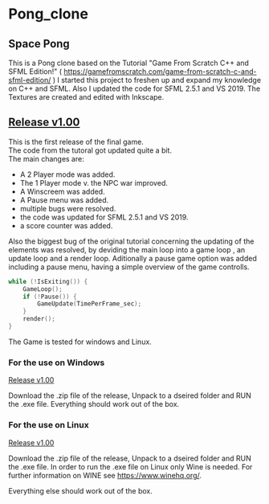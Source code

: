 # Pong_clone
## Space Pong

This is a Pong clone based on the Tutorial "Game From Scratch C++ and SFML Edition!" ( https://gamefromscratch.com/game-from-scratch-c-and-sfml-edition/ )
I started this project to freshen up and expand my knowledge on C++ and SFML.
Also I updated the code for SFML 2.5.1 and VS 2019.
The Textures are created and edited with Inkscape.

##  [Release v1.00](https://github.com/Nicky-Git/Pong_clone/releases/tag/v1.00)

This is the first release of the final game.  
The code from the tutoral got updated quite a bit.  
The main changes are:  
- A 2 Player mode was added.
- The 1 Player mode v. the NPC war improved.
- A Winscreem was added.
- A Pause menu was added.
- multiple bugs were resolved.
- the code was updated for SFML 2.5.1 and VS 2019.
- a score counter was added.


Also the biggest bug of the original tutorial concerning the updating of the elements was resolved,
 by deviding the main loop into a game loop , an update loop and a render loop.
 Aditionally a pause game option was added including a pause menu, having a simple overview of the game controlls.

```cpp
while (!IsExiting()) {
	GameLoop();
	if (!Pause()) {
		GameUpdate(TimePerFrame_sec);
	}
    render();
}
```
The Game is tested for windows and Linux.
### For the use on Windows

 [Release v1.00](https://github.com/Nicky-Git/Pong_clone/releases/tag/v1.00)  

Download the .zip file of the release, Unpack to a dseired folder and RUN the .exe file.
Everything should work out of the box.

### For the use on Linux

 [Release v1.00](https://github.com/Nicky-Git/Pong_clone/releases/tag/v1.00)  

Download the .zip file of the release, Unpack to a dseired folder and RUN the .exe file.
In order to run the .exe file on Linux only Wine is needed.
For further information on WINE see https://www.winehq.org/.

Everything else should work out of the box.

